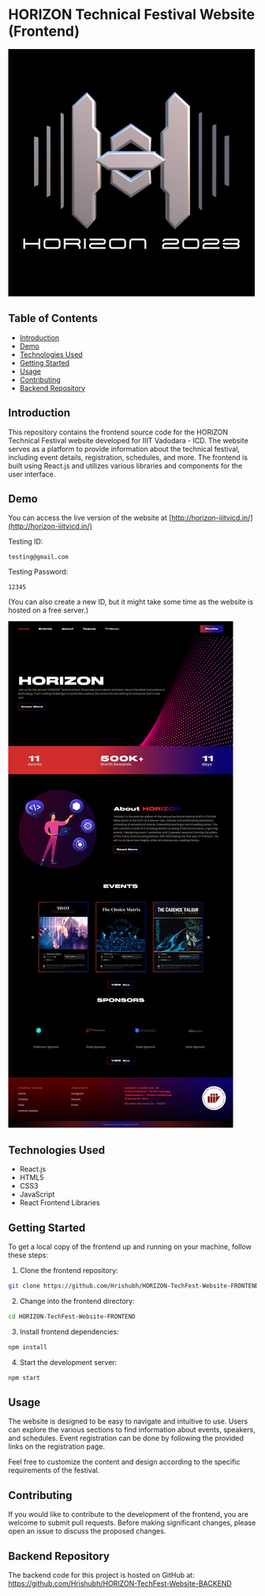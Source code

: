 # HORIZON Technical Festival Website (Frontend)

![HORIZON Logo](./assets/logo.png)

## Table of Contents

- [Introduction](#introduction)
- [Demo](#demo)
- [Technologies Used](#technologies-used)
- [Getting Started](#getting-started)
- [Usage](#usage)
- [Contributing](#contributing)
- [Backend Repository](#backend-repository)

## Introduction

This repository contains the frontend source code for the HORIZON Technical Festival website developed for IIIT Vadodara - ICD. The website serves as a platform to provide information about the technical festival, including event details, registration, schedules, and more. The frontend is built using React.js and utilizes various libraries and components for the user interface.

## Demo

You can access the live version of the website at [http://horizon-iiitvicd.in/](http://horizon-iiitvicd.in/)

Testing ID: 
```
testing@gmail.com
```

Testing Password: 
```
12345
```

(You can also create a new ID, but it might take some time as the website is hosted on a free server.)

![Website Screenshot](./assets/screenshot.png)

## Technologies Used

- React.js
- HTML5
- CSS3
- JavaScript
- React Frontend Libraries

## Getting Started

To get a local copy of the frontend up and running on your machine, follow these steps:

1. Clone the frontend repository:

```bash
git clone https://github.com/Hrishubh/HORIZON-TechFest-Website-FRONTEND.git
```

2. Change into the frontend directory:

```bash
cd HORIZON-TechFest-Website-FRONTEND
```

3. Install frontend dependencies:

```bash
npm install
```

4. Start the development server:

```bash
npm start
```

## Usage

The website is designed to be easy to navigate and intuitive to use. Users can explore the various sections to find information about events, speakers, and schedules. Event registration can be done by following the provided links on the registration page.

Feel free to customize the content and design according to the specific requirements of the festival.

## Contributing

If you would like to contribute to the development of the frontend, you are welcome to submit pull requests. Before making significant changes, please open an issue to discuss the proposed changes.

## Backend Repository

The backend code for this project is hosted on GitHub at: <br> https://github.com/Hrishubh/HORIZON-TechFest-Website-BACKEND

